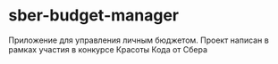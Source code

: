# sber-budget-manager
Приложение для управления личным бюджетом. Проект написан в рамках участия в конкурсе Красоты Кода от Сбера
